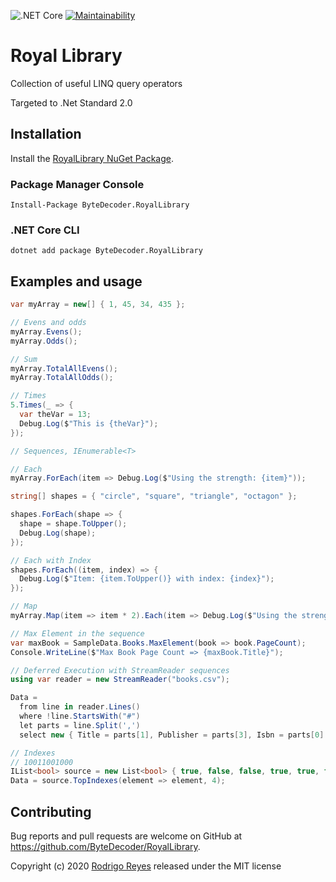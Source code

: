![.NET Core](https://github.com/ByteDecoder/RoyalLibrary/workflows/.NET%20Core/badge.svg?branch=master)
[![Maintainability](https://api.codeclimate.com/v1/badges/7e3f41ebb34cf31f1d82/maintainability)](https://codeclimate.com/github/ByteDecoder/RoyalLibrary/maintainability)

# Royal Library

Collection of useful LINQ query operators

Targeted to .Net Standard 2.0

## Installation

Install the [RoyalLibrary NuGet Package](https://www.nuget.org/packages/ByteDecoder.RoyalLibrary).

### Package Manager Console

```
Install-Package ByteDecoder.RoyalLibrary
```

### .NET Core CLI

```
dotnet add package ByteDecoder.RoyalLibrary
```

## Examples and usage

```csharp
var myArray = new[] { 1, 45, 34, 435 };

// Evens and odds
myArray.Evens();
myArray.Odds();

// Sum
myArray.TotalAllEvens();
myArray.TotalAllOdds();

// Times
5.Times(_ => {
  var theVar = 13;
  Debug.Log($"This is {theVar}");
});

// Sequences, IEnumerable<T>

// Each
myArray.ForEach(item => Debug.Log($"Using the strength: {item}"));

string[] shapes = { "circle", "square", "triangle", "octagon" };

shapes.ForEach(shape => {
  shape = shape.ToUpper();
  Debug.Log(shape);
});

// Each with Index
shapes.ForEach((item, index) => {
  Debug.Log($"Item: {item.ToUpper()} with index: {index}");
});

// Map
myArray.Map(item => item * 2).Each(item => Debug.Log($"Using the strength doubled: {item}"));

// Max Element in the sequence
var maxBook = SampleData.Books.MaxElement(book => book.PageCount);
Console.WriteLine($"Max Book Page Count => {maxBook.Title}");

// Deferred Execution with StreamReader sequences
using var reader = new StreamReader("books.csv");

Data =
  from line in reader.Lines()
  where !line.StartsWith("#")
  let parts = line.Split(',')
  select new { Title = parts[1], Publisher = parts[3], Isbn = parts[0] };

// Indexes
// 10011001000
IList<bool> source = new List<bool> { true, false, false, true, true, false, false, true, false, false, false };
Data = source.TopIndexes(element => element, 4);

```

## Contributing

Bug reports and pull requests are welcome on GitHub at https://github.com/ByteDecoder/RoyalLibrary.


Copyright (c) 2020 [Rodrigo Reyes](https://twitter.com/bytedecoder) released under the MIT license
